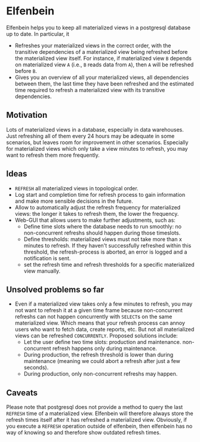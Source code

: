 # Elfenbein

Elfenbein helps you to keep all materialized views in a postgresql database up to date. In particular, it
* Refreshes your materialized views in the correct order, with the transitive dependencies of a materialized view being refreshed before the materialized view itself. For instance, if materialized view `B` depends on materialized view `A` (i.e., `B` reads data from `A`), then `A` will be refreshed before `B`.
* Gives you an overview of all your materialized views, all dependencies between them, the last time they have been refreshed and the estimated time required to refresh a materialized view with its transitive dependencies.

## Motivation
Lots of materialized views in a database, especially in data warehouses. Just refreshing all of them every 24 hours may be adequate
in some scenarios, but leaves room for improvement in other scenarios. Especially for materialized views which only take a view
minutes to refresh, you may want to refresh them more frequently.

## Ideas

* `REFRESH` all materialized views in topological order.
* Log start and completion time for refresh process to gain information and make more sensible decisions in the future.
* Allow to automatically adjust the refresh frequency for materialized views: the longer it takes to refresh them,
the lower the frequency.
* Web-GUI that allows users to make further adjustments, such as:
  * Define time slots where the database needs to run smoothly: no non-concurrent refreshs should happen during those timeslots.
  * Define thresholds: materialized views must not take more than x minutes to refresh. If they haven't successfully refreshed within this threshold, the refresh-process is aborted, an error is logged and a notification is sent.
  * set the refresh time and refresh thresholds for a specific materialized view manually.
 
 ## Unsolved problems so far
 
 * Even if a materialized view takes only a few minutes to refresh, you may not want to refresh it at a given time frame because non-concurrent refreshs can not happen concurrently with `SELECT`s on the same materialized view. Which means that your refresh process can annoy users who want to fetch data, create reports, etc. But not all materialized views can be refreshed `CONCURRENTLY`. Proposed solutions include:
   * Let the user define two time slots: production and maintenance. non-concurrent refresh happens only during maintenance.
   * During production, the refresh threshold is lower than during maintenance (meaning we could abort a refresh after just a few seconds).
   * During production, only non-concurrent refreshs may happen.

## Caveats
Please note that postgresql does not provide a method to query the last `REFRESH` time of a materialized view. Elfenbein will therefore always store the refresh times itself after it has refreshed a materialized view. Obviously, if you execute a `REFRESH` operation outside of elfenbein, then elfenbein has no way of knowing so and therefore show outdated refresh times.
